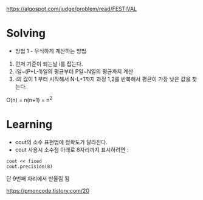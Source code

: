 https://algospot.com/judge/problem/read/FESTIVAL

# Solving

* 방법 1 - 무식하게 계산하는 방법
1. 먼저 기준이 되는날 i를 잡는다.
2. i일~(P+L-1)일의 평균부터 P일~N일의 평균까지 계산
3. i의 값이 1 부터 시작해서 N-L+1까지 과정 1,2를 반복해서 평균이 가장 낮은 값을 찾는다.

O(n) = n(n+1) = n<sup>2</sup>


# Learning

* cout의 소수 표현법에 정확도가 달라진다.
* cout 사용시 소수점 아래로 8자리까지 표시하려면 :   
```
cout << fixed 
cout.precision(8)
```
단 9번째 자리에서 반올림 됨

https://pmoncode.tistory.com/20
